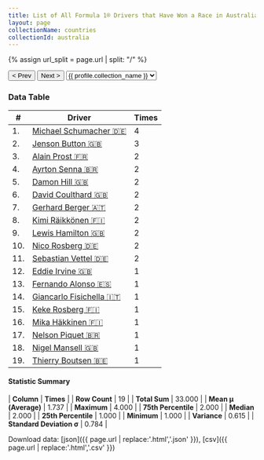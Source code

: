 ```yaml
---
title: List of All Formula 1® Drivers that Have Won a Race in Australia by Number of Times
layout: page
collectionName: countries
collectionId: australia
---
```


{% assign url_split = page.url | split: "/" %}
<div id="collection-navigation">
<button onclick="selector.options[selector.selectedIndex-1].value && (window.location = selector.options[selector.selectedIndex-1].value);">&lt; Prev</button>
<button onclick="selector.options[selector.selectedIndex+1].value && (window.location = selector.options[selector.selectedIndex+1].value);">Next &gt;</button>
<select id="selector" onchange="this.options[this.selectedIndex].value && (window.location = this.options[this.selectedIndex].value);">
  {% for collectionId in site.data[page.collectionName].refs %}
    {% if collectionId == page.collectionId %}
      {% assign selected = "selected" %}
    {% else %}
      {% assign selected = "" %}
    {% endif %}
    {% assign profile = site.data[page.collectionName][collectionId].profile %}
    <option value="/f1/{{ page.collectionName }}/{{ collectionId }}/{{ url_split[4] }}" {{ selected }}>{{ profile.collection_name }}</option>
  {% endfor %}
</select>
</div>

<canvas id="chart" width="400" height="180"></canvas>
<script>
var data = {
  "labels" : [
    "Michael Schumacher",
    "Jenson Button",
    "Alain Prost",
    "Ayrton Senna",
    "Damon Hill",
    "David Coulthard",
    "Gerhard Berger",
    "Kimi Räikkönen",
    "Lewis Hamilton",
    "Nico Rosberg",
    "Sebastian Vettel",
    "Eddie Irvine",
    "Fernando Alonso",
    "Giancarlo Fisichella",
    "Keke Rosberg",
    "Mika Häkkinen",
    "Nelson Piquet",
    "Nigel Mansell",
    "Thierry Boutsen"
  ],
  "datasets" : [
    {
      "label" : "Times",
      "data" : [
        4,
        3,
        2,
        2,
        2,
        2,
        2,
        2,
        2,
        2,
        2,
        1,
        1,
        1,
        1,
        1,
        1,
        1,
        1
      ],
      "borderColor" : [
        "#1D181E",
        "#1D181E",
        "#1D181E",
        "#1D181E",
        "#1D181E",
        "#1D181E",
        "#1D181E",
        "#1D181E",
        "#1D181E",
        "#1D181E",
        "#1D181E",
        "#1D181E",
        "#1D181E",
        "#1D181E",
        "#1D181E",
        "#1D181E",
        "#1D181E",
        "#1D181E",
        "#1D181E"
      ],
      "borderWidth" : 1,
      "backgroundColor" : [
        "#9C8E8D",
        "#9C8E8D",
        "#9C8E8D",
        "#9C8E8D",
        "#9C8E8D",
        "#9C8E8D",
        "#9C8E8D",
        "#9C8E8D",
        "#9C8E8D",
        "#9C8E8D",
        "#9C8E8D",
        "#9C8E8D",
        "#9C8E8D",
        "#9C8E8D",
        "#9C8E8D",
        "#9C8E8D",
        "#9C8E8D",
        "#9C8E8D",
        "#9C8E8D"
      ]
    }
  ]
};
var options = {
  legend: {
    display: false
  },
  scales: {
    xAxes: [{
      ticks: {
        beginAtZero: true,
        maxRotation: 180,
        display: window.innerWidth > 800
      }
    }],
    yAxes: [{
      ticks: {
        beginAtZero: true
      }
    }]
  },
  onResize: function(chart, size) {
    chart.options.scales.xAxes[0].ticks.display = size.width > 800;
  }
};
var chart = new Chart("chart", {
    data: data,
    type: 'bar',
    options: options
});
</script>



### Data Table

| # | Driver | Times |
|--|--|--|
| 1. | [Michael Schumacher 🇩🇪](/f1/drivers/michael_schumacher) | 4 |
| 2. | [Jenson Button 🇬🇧](/f1/drivers/button) | 3 |
| 3. | [Alain Prost 🇫🇷](/f1/drivers/prost) | 2 |
| 4. | [Ayrton Senna 🇧🇷](/f1/drivers/senna) | 2 |
| 5. | [Damon Hill 🇬🇧](/f1/drivers/damon_hill) | 2 |
| 6. | [David Coulthard 🇬🇧](/f1/drivers/coulthard) | 2 |
| 7. | [Gerhard Berger 🇦🇹](/f1/drivers/berger) | 2 |
| 8. | [Kimi Räikkönen 🇫🇮](/f1/drivers/raikkonen) | 2 |
| 9. | [Lewis Hamilton 🇬🇧](/f1/drivers/hamilton) | 2 |
| 10. | [Nico Rosberg 🇩🇪](/f1/drivers/rosberg) | 2 |
| 11. | [Sebastian Vettel 🇩🇪](/f1/drivers/vettel) | 2 |
| 12. | [Eddie Irvine 🇬🇧](/f1/drivers/irvine) | 1 |
| 13. | [Fernando Alonso 🇪🇸](/f1/drivers/alonso) | 1 |
| 14. | [Giancarlo Fisichella 🇮🇹](/f1/drivers/fisichella) | 1 |
| 15. | [Keke Rosberg 🇫🇮](/f1/drivers/keke_rosberg) | 1 |
| 16. | [Mika Häkkinen 🇫🇮](/f1/drivers/hakkinen) | 1 |
| 17. | [Nelson Piquet 🇧🇷](/f1/drivers/piquet) | 1 |
| 18. | [Nigel Mansell 🇬🇧](/f1/drivers/mansell) | 1 |
| 19. | [Thierry Boutsen 🇧🇪](/f1/drivers/boutsen) | 1 |

#### Statistic Summary

| **Column** | **Times** |
| **Row Count** | 19 |
| **Total Sum** | 33.000 |
| **Mean μ (Average)** | 1.737 |
| **Maximum** | 4.000 |
| **75th Percentile** | 2.000 |
| **Median** | 2.000 |
| **25th Percentile** | 1.000 |
| **Minimum** | 1.000 |
| **Variance** | 0.615 |
| **Standard Deviation σ** | 0.784 |

Download data: [json]({{ page.url | replace:'.html','.json' }}), [csv]({{ page.url | replace:'.html','.csv' }})
